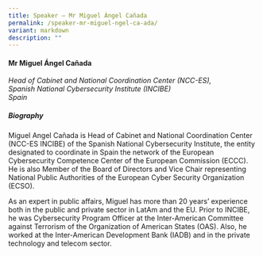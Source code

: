 ```yaml
---
title: Speaker – Mr Miguel Ángel Cañada
permalink: /speaker-mr-miguel-ngel-ca-ada/
variant: markdown
description: ""
---
```

#### **Mr Miguel Ángel Cañada**

*Head of Cabinet and National Coordination Center (NCC-ES), <br>Spanish National Cybersecurity Institute (INCIBE)<br>Spain*

##### **Biography**
Miguel Angel Cañada is Head of Cabinet and National Coordination Center (NCC-ES INCIBE) of the Spanish National Cybersecurity Institute, the entity designated to coordinate in Spain the network of the European Cybersecurity Competence Center of the European Commission (ECCC). He is also Member of the Board of Directors and Vice Chair representing National Public Authorities of the European Cyber Security Organization (ECSO).

As an expert in public affairs, Miguel has more than 20 years’ experience both in the public and private sector in LatAm and the EU. Prior to INCIBE, he was Cybersecurity Program Officer at the Inter-American Committee against Terrorism of the Organization of American States (OAS). Also, he worked at the Inter-American Development Bank (IADB) and in the private technology and telecom sector.